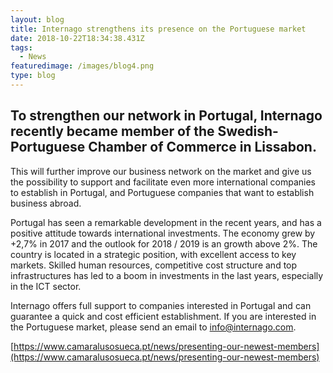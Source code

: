 ```yaml
---
layout: blog
title: Internago strengthens its presence on the Portuguese market
date: 2018-10-22T18:34:38.431Z
tags:
  - News
featuredimage: /images/blog4.png
type: blog
---
```

## To strengthen our network in Portugal, Internago recently became member of the Swedish-Portuguese Chamber of Commerce in Lissabon.



This will further improve our business network on the market and give us the possibility to support and facilitate even more international companies to establish in Portugal, and Portuguese companies that want to establish business abroad.



Portugal has seen a remarkable development in the recent years, and has a positive attitude towards international investments. The economy grew by +2,7% in 2017 and the outlook for 2018 / 2019 is an growth above 2%. The country is located in a strategic position, with excellent access to key markets. Skilled human resources, competitive cost structure and top infrastructures has led to a boom in investments in the last years, especially in the ICT sector.


Internago offers full support to companies interested in Portugal and can guarantee a quick and cost efficient establishment.  If you are interested in the Portuguese market, please send an email to [info@internago.com](mailto:info@internago.com).


[https://www.camaralusosueca.pt/news/presenting-our-newest-members](https://www.camaralusosueca.pt/news/presenting-our-newest-members)